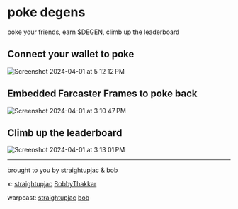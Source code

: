 # poke degens
poke your friends, earn $DEGEN, climb up the leaderboard

## Connect your wallet to poke
![Screenshot 2024-04-01 at 5 12 12 PM](https://github.com/straightupjac/poke/assets/16831223/873a3de3-adfd-4d59-a700-fa14ea8b1aec)

## Embedded Farcaster Frames to poke back
![Screenshot 2024-04-01 at 3 10 47 PM](https://github.com/straightupjac/poke/assets/16831223/c07add5b-f049-4a23-9a85-dde19ec9f566)

## Climb up the leaderboard
![Screenshot 2024-04-01 at 3 13 01 PM](https://github.com/straightupjac/poke/assets/16831223/cc3be6c8-d287-4c9f-98a1-33cc78bdbf5d)

---
brought to you by straightupjac & bob

x: [straightupjac](https://x.com/straightupjac) [BobbyThakkar](https://twitter.com/BobbyThakkar)


warpcast: [straightupjac](https://warpcast.com/straightupjac) [bob](https://warpcast.com/bob)

